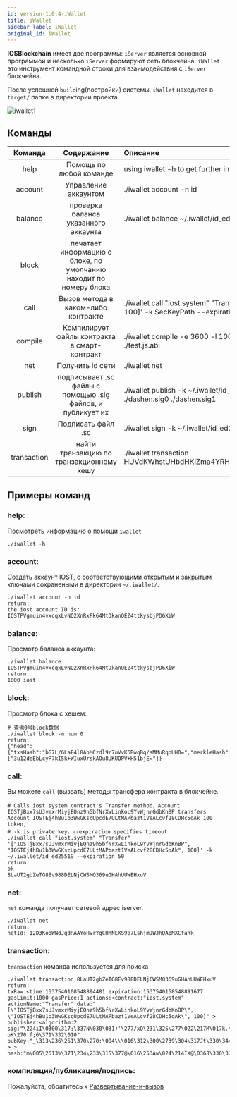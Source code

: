 ```yaml
---
id: version-1.0.4-iWallet
title: iWallet
sidebar_label: iWallet
original_id: iWallet
---
```


**IOSBlockchain** имеет две программы: `iServer` является основной программой и несколько `iServer` формируют сеть блокчейна. `iWallet` это инструмент командной строки для взаимодействия с `iServer` блокчейна.

После успешной `build`ing(постройки) системы, `iWallet` находится в `target/` папке в директории проекта.

![iwallet1](assets/4-running-iost-node/iWallet/iwallet.png)

## Команды

|Команда      |Содержание                              |Описание
|:-----------:|:--------------------------------------:|:--------------------------------------------|
|help         |Помощь по любой команде                 |  using iwallet -h to get further infomation
|account      |Управление аккаунтом                    |  ./iwallet account -n id
|balance      |проверка баланса указанного аккаунта    |  ./iwallet balance ~/.iwallet/id_ed25519.pub
|block        |печатает информацию о блоке, по умолчанию находит по номеру блока   |  
|call         |Вызов метода в каком-либо контракте         |  ./iwallet call "iost.system" "Transfer" '["fromID", "toID", 100]' -k SecKeyPath --expiration 50
|compile      |Компилирует файлы контракта в смарт-контракт|  ./iwallet compile -e 3600 -l 100000 -p 1 ./test.js ./test.js.abi
|net          |Получить id сети                          |  ./iwallet net
|publish      |подписывает .sc файлы с помощью .sig файлов, и публикует их        |./iwallet publish -k ~/.iwallet/id_ed25519 ./dashen.sc ./dashen.sig0 ./dashen.sig1
|sign         |Подписать файл .sc                        |  ./iwallet sign -k ~/.iwallet/id_ed25519 ./test.sc
|transaction  |найти транзакцию по транзакционному хешу    |  ./iwallet transaction HUVdKWhstUHbdHKiZma4YRHGQZwVXerh75hKcXTdu39t

## Примеры команд

### help:

Посмотреть информацию о помощи `iwallet`

```
./iwallet -h
```

### account:

Создать аккаунт IOST, с соответствующими открытым и закрытым ключами сохранеными в директории `~/.iwallet/`.

```
./iwallet account -n id
return:
the iost account ID is:
IOSTPVgmuin4vxcqxLvNQ2XnRxPk64MtDkanQEZ4ttkysbjPD6XiW
```

### balance:

Просмотр баланса аккаунта:

```
./iwallet balance IOSTPVgmuin4vxcqxLvNQ2XnRxPk64MtDkanQEZ4ttkysbjPD6XiW
return:
1000 iost
```

### block:

Просмотр блока с хешем:

```
# 查询0号block数据
./iwallet block -m num 0
return:
{"head":{"txsHash":"bG7L/GLaF4l8AhMCzdl9r7uVvK6BwqBq/sMMuRqbUH0=","merkleHash":"cv7EfVzjHCzieYStfEm61Ew4zbNFYN80i/6J8Ijhbos=","witness":"IOST2FpDWNFqH9VuA8GbbVAwQcyYGHZxFeiTwSyaeyXnV84yJZAG7A"},"hash":"9NzDz2iueLZ4e8YDotIieJRZrlTMddbjaJAvSV23TFU=","txhash":["3u12deEbLcyP7kI5k+WIuxUrskAOu8UKUOPV+H51bjE="]}
```

### call:

Вы можете `call` (вызвать) методы трансфера контракта в блокчейне.

```
# Calls iost.system contract's Transfer method，Account IOSTjBxx7sUJvmxrMiyjEQnz9h5bfNrXwLinkoL9YvWjnrGdbKnBP transfers Account IOSTEj4hBu1b3WwGKscUpcdE7ULtMAPbazt1VeALcvf28CDHc5oAk 100 token,
# -k is private key，--expiration specifies timeout
./iwallet call "iost.system" "Transfer" '["IOSTjBxx7sUJvmxrMiyjEQnz9h5bfNrXwLinkoL9YvWjnrGdbKnBP", "IOSTEj4hBu1b3WwGKscUpcdE7ULtMAPbazt1VeALcvf28CDHc5oAk", 100]' -k ~/.iwallet/id_ed25519 --expiration 50
return:
ok
8LaUT2gbZeTG8Ev988DELNjCWSMQ369uGHAhUUWEHxuV
```

### net:

`net` команда получает сетевой адрес iserver.

```
./iwallet net
return:
netId: 12D3KooWNdJgdRAAYoHvrYgCHhNEXS9p7LshjmJWJhDApMXCfahk

```

### transaction:

`transaction` команда используется для поиска

```
./iwallet transaction 8LaUT2gbZeTG8Ev988DELNjCWSMQ369uGHAhUUWEHxuV
return:
txRaw:<time:1537540108548894481 expiration:1537540158548891677 gasLimit:1000 gasPrice:1 actions:<contract:"iost.system" actionName:"Transfer" data:"[\"IOSTjBxx7sUJvmxrMiyjEQnz9h5bfNrXwLinkoL9YvWjnrGdbKnBP\", \"IOSTEj4hBu1b3WwGKscUpcdE7ULtMAPbazt1VeALcvf28CDHc5oAk\", 100]" > publisher:<algorithm:2 sig:"\224iI\0300\317;\337N\030\031)'\277/xO\231\325\277\022\217M\017k.\260\205+*$\235\017}\353\007\206\352\367N(\203\343\333\017\374\361\230\313,\231\313* oK\270.f;6\371\332\010" pubKey:"_\313\236\251\370\270:\004\\\016\312\300\2739\304\317Jt\330\344P\347s\2413!\3725\3126\246\247" > > hash:"m\005\2613%\371\234\233\315\377@\016\253Aw\024\214IX@\0368\330\370T\241\267\342\256\252\354P"

```

### компиляция/публикация/подпись:

Пожалуйста, обратитесь к [Развертывание-и-вызов](../3-smart-contract/Deployment-and-invocation)
